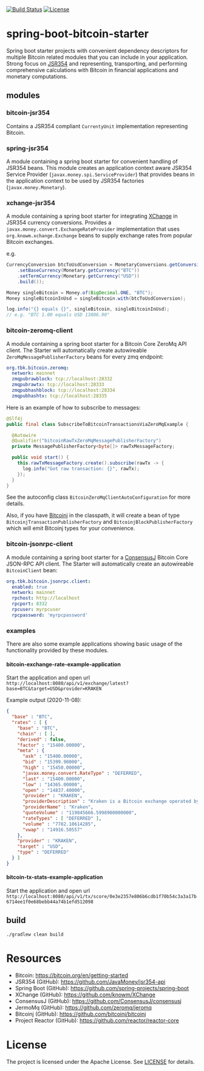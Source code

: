 [![Build Status](https://www.travis-ci.org/theborakompanioni/spring-boot-bitcoin-starter.svg?branch=master)](https://www.travis-ci.org/theborakompanioni/spring-boot-bitcoin-starter)
[![License](https://img.shields.io/github/license/theborakompanioni/spring-boot-bitcoin-starter.svg?maxAge=2592000)](https://github.com/theborakompanioni/spring-boot-bitcoin-starter/blob/master/LICENSE)

spring-boot-bitcoin-starter
===

Spring boot starter projects with convenient dependency descriptors for multiple Bitcoin related modules that you can 
include in your application. Strong focus on [JSR354](https://github.com/JavaMoney/jsr354-api) and representing, 
transporting, and performing comprehensive calculations with Bitcoin in financial applications and monetary computations.

## modules
### bitcoin-jsr354
Contains a JSR354 compliant `CurrentyUnit` implementation representing Bitcoin.

### spring-jsr354
A module containing a spring boot starter for convenient handling of JSR354 beans.
This module creates an application context aware JSR354 Service Provider (`javax.money.spi.ServiceProvider`)
that provides beans in the application context to be used by JSR354 factories (`javax.money.Monetary`).

### xchange-jsr354
A module containing a spring boot starter for integrating [XChange]( https://github.com/knowm/XChange)
in JSR354 currency conversions. Provides a
`javax.money.convert.ExchangeRateProvider` implementation that uses `org.knowm.xchange.Exchange` beans
to supply exchange rates from popular Bitcoin exchanges.

e.g.
```java
CurrencyConversion btcToUsdConversion = MonetaryConversions.getConversion(ConversionQueryBuilder.of()
    .setBaseCurrency(Monetary.getCurrency("BTC"))
    .setTermCurrency(Monetary.getCurrency("USD"))
    .build());

Money singleBitcoin = Money.of(BigDecimal.ONE, "BTC");
Money singleBitcoinInUsd = singleBitcoin.with(btcToUsdConversion);

log.info("{} equals {}", singleBitcoin, singleBitcoinInUsd);
// e.g. "BTC 1.00 equals USD 13806.90"
```

### bitcoin-zeromq-client
A module containing a spring boot starter for a Bitcoin Core ZeroMq API client.
The Starter will automatically create autowireable `ZeroMqMessagePublisherFactory` beans
for every zmq endpoint:

```yaml
org.tbk.bitcoin.zeromq:
  network: mainnet
  zmqpubrawblock: tcp://localhost:28332
  zmqpubrawtx: tcp://localhost:28333
  zmqpubhashblock: tcp://localhost:28334
  zmqpubhashtx: tcp://localhost:28335
```

Here is an example of how to subscribe to messages:
```java
@Slf4j
public final class SubscribeToBitcoinTransactionsViaZeroMqExample {

  @Autowire
  @Qualifier("bitcoinRawTxZeroMqMessagePublisherFactory")
  private MessagePublisherFactory<byte[]> rawTxMessageFactory;

  public void start() {
    this.rawTxMessageFactory.create().subscribe(rawTx -> {
      log.info("Got raw transaction: {}", rawTx);
    });
  }
}
```

See the autoconfig class `BitcoinZeroMqClientAutoConfiguration` for more details.

Also, if you have [Bitcoinj](https://github.com/bitcoinj/bitcoinj) in the classpath, it will create a bean
of type `BitcoinjTransactionPublisherFactory` and `BitcoinjBlockPublisherFactory` which will emit Bitcoinj types for your convenience.


### bitcoin-jsonrpc-client
A module containing a spring boot starter for a [ConsensusJ](https://github.com/ConsensusJ/consensusj) Bitcoin Core JSON-RPC API client.
The Starter will automatically create an autowireable `BitcoinClient` bean:

```yaml
org.tbk.bitcoin.jsonrpc.client:
  enabled: true
  network: mainnet
  rpchost: http://localhost
  rpcport: 8332
  rpcuser: myrpcuser
  rpcpassword: 'myrpcpassword'
```


### examples
There are also some example applications showing basic usage of the functionality provided by these modules.

#### bitcoin-exchange-rate-example-application
Start the application and open url `http://localhost:8080/api/v1/exchange/latest?base=BTC&target=USD&provider=KRAKEN`

Example output (2020-11-08):
```json
{
  "base" : "BTC",
  "rates" : [ {
    "base" : "BTC",
    "chain" : [ ],
    "derived" : false,
    "factor" : "15400.00000",
    "meta" : {
      "ask" : "15400.00000",
      "bid" : "15399.90000",
      "high" : "15450.00000",
      "javax.money.convert.RateType" : "DEFERRED",
      "last" : "15400.00000",
      "low" : "14365.00000",
      "open" : "14837.40000",
      "provider" : "KRAKEN",
      "providerDescription" : "Kraken is a Bitcoin exchange operated by Payward, Inc.",
      "providerName" : "Kraken",
      "quoteVolume" : "119845666.5998900000000",
      "rateTypes" : [ "DEFERRED" ],
      "volume" : "7782.18614285",
      "vwap" : "14916.50557"
    },
    "provider" : "KRAKEN",
    "target" : "USD",
    "type" : "DEFERRED"
  } ]
}
```

#### bitcoin-tx-stats-example-application
Start the application and open url `http://localhost:8080/api/v1/tx/score/0e3e2357e806b6cdb1f70b54c3a3a17b6714ee1f0e68bebb44a74b1efd512098`

## build
```
./gradlew clean build
```


# Resources
- Bitcoin: https://bitcoin.org/en/getting-started
- JSR354 (GitHub): https://github.com/JavaMoney/jsr354-api
- Spring Boot (GitHub): https://github.com/spring-projects/spring-boot
- XChange (GitHub): https://github.com/knowm/XChange
- ConsensusJ (GitHub): https://github.com/ConsensusJ/consensusj
- JermoMq (GitHub): https://github.com/zeromq/jeromq
- Bitcoinj (GitHub): https://github.com/bitcoinj/bitcoinj
- Project Reactor (GitHub): https://github.com/reactor/reactor-core

# License
The project is licensed under the Apache License. See [LICENSE](LICENSE) for details.
